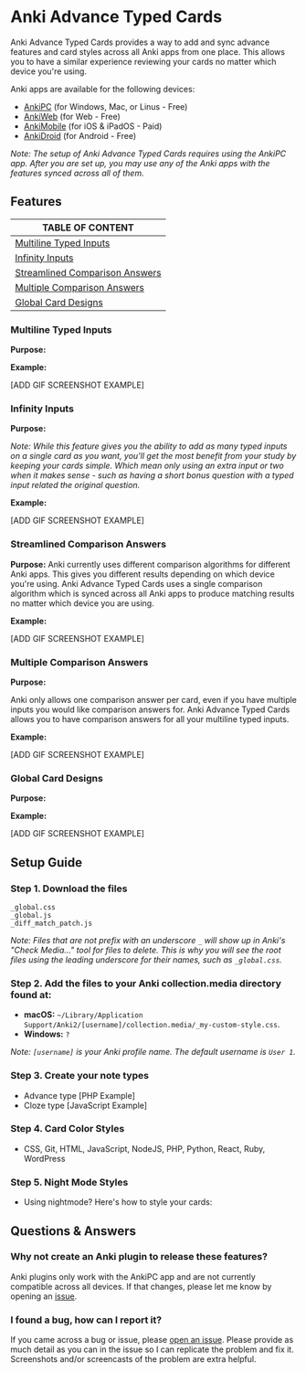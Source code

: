 # Anki Advance Typed Cards

Anki Advance Typed Cards provides a way to add and sync advance features and card styles across all Anki apps from one place. This allows you to have a similar experience reviewing your cards no matter which device you're using.

Anki apps are available for the following devices:

- [AnkiPC](https://apps.ankiweb.net/) (for Windows, Mac, or Linus - Free)
- [AnkiWeb](https://ankiweb.net) (for Web - Free)
- [AnkiMobile](https://itunes.apple.com/us/app/ankimobile-flashcards/id373493387) (for iOS & iPadOS - Paid)
- [AnkiDroid](https://play.google.com/store/apps/details?id=com.ichi2.anki) (for Android - Free)

_Note: The setup of Anki Advance Typed Cards requires using the AnkiPC app. After you are set up, you may use any of the Anki apps with the features synced across all of them._

## Features

| TABLE OF CONTENT                                                  |
| ----------------------------------------------------------------- |
| [Multiline Typed Inputs](#multiline-typed-inputs)                 |
| [Infinity Inputs](#infinity-inputs)                               |
| [Streamlined Comparison Answers](#streamlined-comparison-answers) |
| [Multiple Comparison Answers](#multiple-comparison-answers)       |
| [Global Card Designs](#global-card-designs)                       |

<!-- ### The Main Features
1. The ability to quickly modify the design of your cards globally with CSS and have the styles sync across all Anki apps.
2. The ability to add multiline typed inputs to your cards that work on all Anki apps.
3. The ability to have as many multiline inputs as you want in a single card.
4. Streamlined comparison answers that work with multiline inputs across all Anki apps.
5. No limit to how many comparison answers you can have per card. -->

### Multiline Typed Inputs

**Purpose:**

**Example:**

[ADD GIF SCREENSHOT EXAMPLE]

### Infinity Inputs

**Purpose:**

_Note: While this feature gives you the ability to add as many typed inputs on a single card as you want, you'll get the most benefit from your study by keeping your cards simple. Which mean only using an extra input or two when it makes sense - such as having a short bonus question with a typed input related the original question._

**Example:**

[ADD GIF SCREENSHOT EXAMPLE]

### Streamlined Comparison Answers

**Purpose:** Anki currently uses different comparison algorithms for different Anki apps. This gives you different results depending on which device you're using. Anki Advance Typed Cards uses a single comparison algorithm which is synced across all Anki apps to produce matching results no matter which device you are using.

**Example:**

[ADD GIF SCREENSHOT EXAMPLE]

### Multiple Comparison Answers

**Purpose:**

Anki only allows one comparison answer per card, even if you have multiple inputs you would like comparison answers for. Anki Advance Typed Cards allows you to have comparison answers for all your multiline typed inputs.

**Example:**

[ADD GIF SCREENSHOT EXAMPLE]

### Global Card Designs

**Purpose:**

**Example:**

[ADD GIF SCREENSHOT EXAMPLE]

## Setup Guide

### Step 1. Download the files

```
_global.css
_global.js
_diff_match_patch.js
```

_Note: Files that are not prefix with an underscore `_` will show up in Anki's "Check Media..." tool for files to delete. This is why you will see the root files using the leading underscore for their names, such as `_global.css`._

### Step 2. Add the files to your Anki collection.media directory found at:

- **macOS:** `~/Library/Application Support/Anki2/[username]/collection.media/_my-custom-style.css`.
- **Windows:** `?`

_Note: `[username]` is your Anki profile name. The default username is `User 1`._

### Step 3. Create your note types

- Advance type [PHP Example]
- Cloze type [JavaScript Example]

### Step 4. Card Color Styles

- CSS, Git, HTML, JavaScript, NodeJS, PHP, Python, React, Ruby, WordPress

### Step 5. Night Mode Styles

- Using nightmode? Here's how to style your cards:

## Questions & Answers

### Why not create an Anki plugin to release these features?

Anki plugins only work with the AnkiPC app and are not currently compatible across all devices. If that changes, please let me know by opening an [issue](https://github.com/jacobcassidy/anki-advance-typed-cards/issues).

### I found a bug, how can I report it?

If you came across a bug or issue, please [open an issue](https://github.com/jacobcassidy/anki-advance-typed-cards/issues). Please provide as much detail as you can in the issue so I can replicate the problem and fix it. Screenshots and/or screencasts of the problem are extra helpful.
